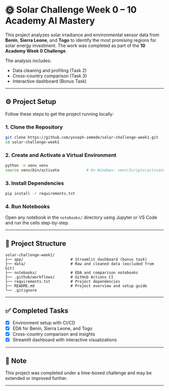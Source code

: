 # 🌞 Solar Challenge Week 0 – 10 Academy AI Mastery

This project analyzes solar irradiance and environmental sensor data from **Benin**, **Sierra Leone**, and **Togo** to identify the most promising regions for solar energy investment. The work was completed as part of the **10 Academy Week 0 Challenge**.

The analysis includes:
- Data cleaning and profiling (Task 2)
- Cross-country comparison (Task 3)
- Interactive dashboard (Bonus Task)

---

## ⚙️ Project Setup

Follow these steps to get the project running locally:

### 1. Clone the Repository

```bash
git clone https://github.com/yoseph-zemede/solar-challenge-week1.git
cd solar-challenge-week1
```

### 2. Create and Activate a Virtual Environment

```bash
python -m venv venv
source venv/bin/activate            # On Windows: venv\Scripts\activate
```

### 3. Install Dependencies

```bash
pip install -r requirements.txt
```

### 4. Run Notebooks

Open any notebook in the `notebooks/` directory using Jupyter or VS Code and run the cells step-by-step.

---

## 📁 Project Structure

```
solar-challenge-week1/
├── app/                     # Streamlit dashboard (bonus task)
├── data/                    # Raw and cleaned data (excluded from Git)
├── notebooks/               # EDA and comparison notebooks
├── .github/workflows/       # GitHub Actions CI
├── requirements.txt         # Project dependencies
├── README.md                # Project overview and setup guide
└── .gitignore
```

---

## ✅ Completed Tasks

- [x] Environment setup with CI/CD
- [x] EDA for Benin, Sierra Leone, and Togo
- [x] Cross-country comparison and insights
- [x] Streamlit dashboard with interactive visualizations

---

## 📌 Note

This project was completed under a time-boxed challenge and may be extended or improved further.

---
